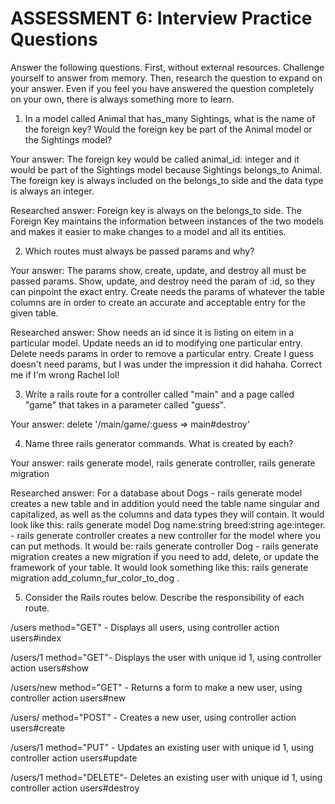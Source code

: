 # ASSESSMENT 6: Interview Practice Questions
Answer the following questions. First, without external resources. Challenge yourself to answer from memory. Then, research the question to expand on your answer. Even if you feel you have answered the question completely on your own, there is always something more to learn.

1. In a model called Animal that has_many Sightings, what is the name of the foreign key? Would the foreign key be part of the Animal model or the Sightings model?

  Your answer: The foreign key would be called animal_id: integer and it would be part of the Sightings model because Sightings belongs_to Animal.  The foreign key is always included on the belongs_to side and the data type is always an integer.

  Researched answer: Foreign key is always on the belongs_to side.  The Foreign Key maintains the information between instances of the two models and makes it easier to make changes to a model and all its entities.



2. Which routes must always be passed params and why?

  Your answer: The params show, create, update, and destroy all must be passed params.  Show, update, and destroy need the param of :id, so they can pinpoint the exact entry.  Create needs the params of whatever the table columns are in order to create an accurate and acceptable entry for the given table.  

  Researched answer: Show needs an id since it is listing on eitem in a particular model.  Update needs an id to modifying one particular entry.  Delete needs params in order to remove a particular entry.  Create I guess doesn't need params, but I was under the impression it did hahaha.  Correct me if I'm wrong Rachel lol! 



3. Write a rails route for a controller called "main" and a page called "game" that takes in a parameter called "guess".

  Your answer:  delete '/main/game/:guess =>  main#destroy'



4. Name three rails generator commands. What is created by each?

  Your answer: rails generate model, rails generate controller, rails generate migration

  Researched answer: For a database about Dogs
    - rails generate model creates a new table and in addition yould need the table name singular and capitalized, as well as the columns and data types they will contain.  It would look like this: rails generate model Dog name:string breed:string age:integer.  
    - rails generate controller creates a new controller for the model where you can put methods.  It would be: rails generate controller Dog
    - rails generate migration creates a new migration if you need to add, delete, or update the framework of your table.  It would look something like this: rails generate migration add_column_fur_color_to_dog .



5. Consider the Rails routes below. Describe the responsibility of each route.

/users        method="GET" - Displays all users, using controller action users#index

/users/1      method="GET"- Displays the user with unique id 1, using controller action users#show

/users/new    method="GET" - Returns a form to make a new user, using controller action users#new

/users/       method="POST" - Creates a new user, using controller action users#create

/users/1      method="PUT" - Updates an existing user with unique id 1, using controller action users#update

/users/1      method="DELETE"- Deletes an existing user with unique id 1, using controller action users#destroy
